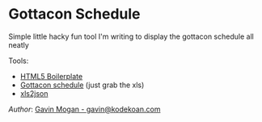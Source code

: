 Gottacon Schedule
=================

Simple little hacky fun tool I'm writing to display the gottacon schedule all neatly

Tools:
* [HTML5 Boilerplate](http://html5boilerplate.com/)
* [Gottacon schedule](http://www.gottacon.com/?page_id=225) (just grab the xls)
* [xls2json](http://xls2json.kodekoan.com)

*Author*: [Gavin Mogan - gavin@kodekoan.com](gavin@kodekoan.com)
